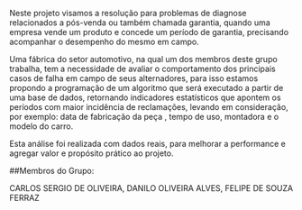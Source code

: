 Neste projeto visamos a resolução para problemas de diagnose relacionados a pós-venda ou também chamada garantia, quando uma empresa vende um produto e concede um período de garantia, precisando acompanhar o desempenho do mesmo em campo.

Uma fábrica do setor automotivo, na qual um dos membros deste grupo trabalha, tem a necessidade de avaliar o comportamento dos principais casos de falha em campo de seus alternadores, para isso estamos propondo a programação de um algoritmo que será executado a partir de uma base de dados, retornando indicadores estatísticos que apontem os períodos com maior incidência de reclamações, levando em consideração, por exemplo: data de fabricação da peça , tempo de uso, montadora e o modelo do carro.

Esta análise foi realizada com dados reais, para melhorar a performance e agregar valor e propósito prático ao projeto.

##Membros do Grupo:

CARLOS SERGIO DE OLIVEIRA, DANILO OLIVEIRA ALVES, FELIPE DE SOUZA FERRAZ
